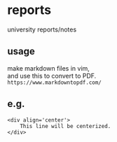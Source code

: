 # reports
university reports/notes

## usage
make markdown files in vim,  
and use this to convert to PDF.  
`https://www.markdowntopdf.com/`  


## e.g.
```
<div align='center'>
    This line will be centerized.
</div>
```

